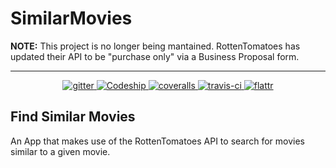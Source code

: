 # SimilarMovies

<b>NOTE:</b> This project is no longer being mantained. RottenTomatoes has updated their API to be "purchase only" via a Business Proposal form.

---

<p align="center">
 <a href="https://gitter.im/InViN/SimilarMovies">
  <img src="https://badges.gitter.im/Join%20Chat.svg" alt="gitter">
 </a>
 <a href="https://codeship.com/projects/143074">
  <img src="https://codeship.com/projects/fea59900-d7f1-0133-0027-1eae90b9310e/status?branch=master" alt="Codeship">
 </a>
 <a href="https://coveralls.io/github/InViN/SimilarMovies?branch=master">
  <img src="https://coveralls.io/repos/github/InViN/SimilarMovies/badge.svg?branch=master" alt="coveralls">
 </a>
 <a href="https://travis-ci.org/InViN/SimilarMovies/">
  <img src="https://travis-ci.org/InViN/SimilarMovies.svg?branch=master" alt="travis-ci">
 </a>
 <a href="https://flattr.com/submit/auto?user_id=1nv1n&url=https://github.com/InViN/SimilarMovies&title=SimilarMovies&language=&tags=github&category=software">
  <img src="http://api.flattr.com/button/flattr-badge-large.png" alt="flattr">
 </a>
</p>

## Find Similar Movies

 An App that makes use of the RottenTomatoes API to search for movies similar to a given movie.
